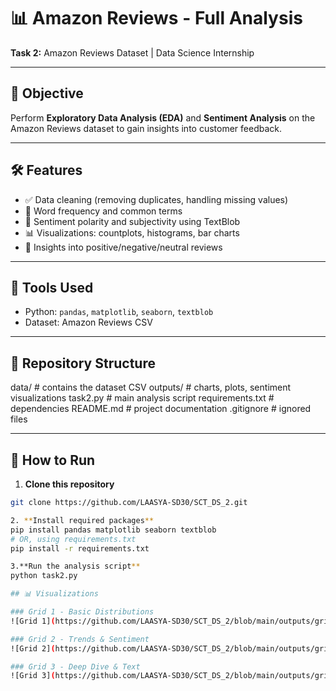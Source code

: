 # 📊 Amazon Reviews - Full Analysis

**Task 2:** Amazon Reviews Dataset | Data Science Internship

---

## 🎯 Objective
Perform **Exploratory Data Analysis (EDA)** and **Sentiment Analysis** on the Amazon Reviews dataset to gain insights into customer feedback.

---

## 🛠 Features
- ✅ Data cleaning (removing duplicates, handling missing values)  
- 📝 Word frequency and common terms  
- 💬 Sentiment polarity and subjectivity using TextBlob  
- 📊 Visualizations: countplots, histograms, bar charts  
- 📌 Insights into positive/negative/neutral reviews  

---

## 🧰 Tools Used
- Python: `pandas`, `matplotlib`, `seaborn`, `textblob`  
- Dataset: Amazon Reviews CSV  

---

## 📁 Repository Structure
data/ # contains the dataset CSV
outputs/ # charts, plots, sentiment visualizations
task2.py # main analysis script
requirements.txt # dependencies
README.md # project documentation
.gitignore # ignored files


---

## 🚀 How to Run

1. **Clone this repository**  
```bash
git clone https://github.com/LAASYA-SD30/SCT_DS_2.git

2. **Install required packages**
pip install pandas matplotlib seaborn textblob
# OR, using requirements.txt
pip install -r requirements.txt

3.**Run the analysis script**
python task2.py

## 📊 Visualizations

### Grid 1 - Basic Distributions
![Grid 1](https://github.com/LAASYA-SD30/SCT_DS_2/blob/main/outputs/grid1_basic_distributions.png?raw=true)

### Grid 2 - Trends & Sentiment
![Grid 2](https://github.com/LAASYA-SD30/SCT_DS_2/blob/main/outputs/grid2_trends_sentiment.png?raw=true)

### Grid 3 - Deep Dive & Text
![Grid 3](https://github.com/LAASYA-SD30/SCT_DS_2/blob/main/outputs/grid3_deep_dive.png?raw=true)



